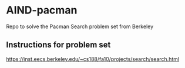 # AIND-pacman
Repo to solve the Pacman Search problem set from Berkeley

## Instructions for problem set
https://inst.eecs.berkeley.edu/~cs188/fa10/projects/search/search.html
